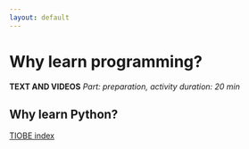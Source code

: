 ```yaml
---
layout: default
---
```


# Why learn programming?
**TEXT AND VIDEOS**
*Part: preparation, activity duration: 20 min*


## Why learn Python?
[TIOBE index](https://en.wikipedia.org/wiki/TIOBE_index)



